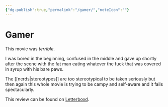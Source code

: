 ```yaml
---
{"dg-publish":true,"permalink":"/gamer/","noteIcon":""}
---
```



# Gamer

This movie was *terrible*.


I was bored in the beginning, confused in the middle and gave up shortly after the scene with the fat man eating whatever the fuck that was covered in syrup with his bare paws. 

The [[nerds\|stereotypes]] are too stereotypical to be taken seriously but then again this whole movie is trying to be campy and self-aware and it fails spectacularly.

This review can be found on [Letterboxd](https://letterboxd.com/sadsadsadiecat/film/gamer/).


[//begin]: # "Autogenerated link references for markdown compatibility"
[nerds|stereotypes]: nerds "Nerds"
[//end]: # "Autogenerated link references"